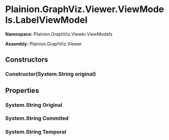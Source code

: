 
# Plainion.GraphViz.Viewer.ViewModels.LabelViewModel

**Namespace:** Plainion.GraphViz.Viewer.ViewModels

**Assembly:** Plainion.GraphViz.Viewer


## Constructors

### Constructor(System.String original)


## Properties

### System.String Original

### System.String Commited

### System.String Temporal
